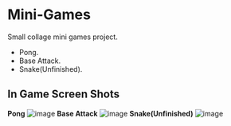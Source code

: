 # Mini-Games
Small collage mini games project.
- Pong.
- Base Attack.
- Snake(Unfinished).

## In Game Screen Shots
**Pong**
![image](https://user-images.githubusercontent.com/47148900/149487785-63efa8c4-3b38-4df5-a643-29c3d781c93e.png)
**Base Attack**
![image](https://user-images.githubusercontent.com/47148900/149487551-5b68604b-078a-47b9-aef7-1e1b54a1f201.png)
**Snake(Unfinished)**
![image](https://user-images.githubusercontent.com/47148900/149488119-b232d409-a14e-4aa6-8f6f-2d58b0c4544b.png)
